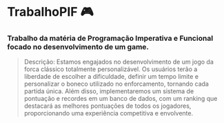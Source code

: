 # TrabalhoPIF 🎮

### Trabalho da matéria de Programação Imperativa e Funcional focado no desenvolvimento de um game.

> Descrição: Estamos engajados no desenvolvimento de um jogo da forca clássico totalmente personalizável. Os usuários terão a liberdade de escolher a dificuldade, definir um tempo limite e personalizar o boneco utilizado no enforcamento, tornando cada partida única. Além disso, implementaremos um sistema de pontuação e recordes em um banco de dados, com um ranking que destacará as melhores pontuações de todos os jogadores, proporcionando uma experiência competitiva e envolvente.
